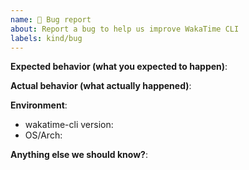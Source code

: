 ```yaml
---
name: 🐛 Bug report
about: Report a bug to help us improve WakaTime CLI
labels: kind/bug
---
```

<!--
Thank you for sending a bug report! Here are some tips:

1. Please fill out the template below to make it easier to debug your problem.
2. If you are not sure if it is a bug or not, you can ask in the WakaTime slack.
-->

**Expected behavior (what you expected to happen)**:

**Actual behavior (what actually happened)**:

**Environment**:

- wakatime-cli version:
- OS/Arch:

**Anything else we should know?**:
